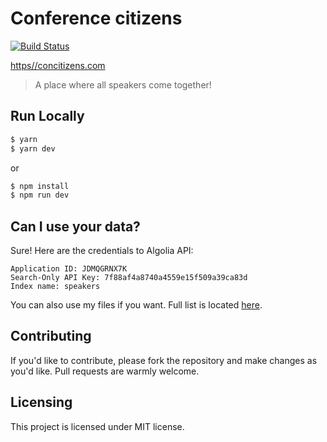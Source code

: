 # Conference citizens

[![Build Status](https://travis-ci.com/yakovlevyuri/confcitizens.svg?branch=master)](https://travis-ci.com/yakovlevyuri/confcitizens)

[https//concitizens.com](https//concitizens.com)

> A place where all speakers come together!

## Run Locally

```sh
$ yarn
$ yarn dev
```

or

```sh
$ npm install
$ npm run dev
```

## Can I use your data?

Sure! Here are the credentials to Algolia API:

```plain
Application ID: JDMQGRNX7K
Search-Only API Key: 7f88af4a8740a4559e15f509a39ca83d
Index name: speakers
```

You can also use my files if you want. Full list is located [here](./data/speakers.ts).

## Contributing

If you'd like to contribute, please fork the repository and make changes as
you'd like. Pull requests are warmly welcome.

## Licensing

This project is licensed under MIT license.
